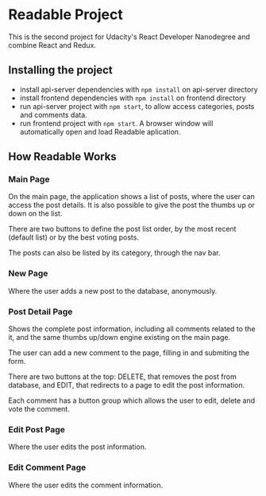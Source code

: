 # Readable Project

This is the second project for Udacity's React Developer Nanodegree and combine React and Redux. 


## Installing the project

* install api-server dependencies with `npm install` on api-server directory
* install frontend dependencies with `npm install` on frontend directory
* run api-server project with `npm start`, to allow access categories, posts and comments data.
* run frontend project with `npm start`. A browser window will automatically open and load Readable aplication.

## How Readable Works

### Main Page

On the main page, the application shows a list of posts, where the user can access the post details. It is also possible to give the post the thumbs up or down on the list.

There are two buttons to define the post list order, by the most recent (default list) or by the best voting posts.

The posts can also be listed by its category, through the nav bar.

### New Page
Where the user adds a new post to the database, anonymously.

### Post Detail Page
Shows the complete post information, including all comments related to the it, and the same thumbs up/down engine existing on the main page.

The user can add a new comment to the page, filling in and submiting the form.

There are two buttons at the top: DELETE, that removes the post from database, and EDIT, that redirects to a page to edit the post information.

Each comment has a button group which allows the user to edit, delete and vote the comment.

### Edit Post Page
Where the user edits the post information.

### Edit Comment Page
Where the user edits the comment information.
